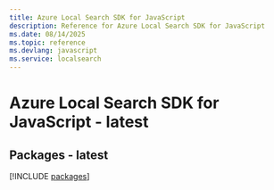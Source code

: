 ```yaml
---
title: Azure Local Search SDK for JavaScript
description: Reference for Azure Local Search SDK for JavaScript
ms.date: 08/14/2025
ms.topic: reference
ms.devlang: javascript
ms.service: localsearch
---
```

# Azure Local Search SDK for JavaScript - latest
## Packages - latest
[!INCLUDE [packages](local-search-index.md)]